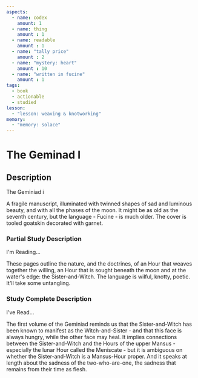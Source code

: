 ```yaml
---
aspects: 
  - name: codex
    amount: 1
  - name: thing
    amount : 1
  - name: readable
    amount : 1
  - name: "tally price"
    amount : 2
  - name: "mystery: heart"
    amount : 10
  - name: "written in fucine"
    amount : 1
tags:
  - book
  - actionable
  - studied
lesson:
  - "lesson: weaving & knotworking"
memory:
  - "memory: solace"
---
```


# The Geminad I

## Description
The Geminiad i

A fragile manuscript, illuminated with twinned shapes of sad and luminous beauty, and with all the phases of the moon. It might be as old as the seventh century, but the language - Fucine - is much older. The cover is tooled goatskin decorated with garnet.
### Partial Study Description
I'm Reading...

These pages outline the nature, and the doctrines, of an Hour that weaves together the willing, an Hour that is sought beneath the moon and at the water's edge: the Sister-and-Witch. The language is wilful, knotty, poetic. It'll take some untangling.
### Study Complete Description
I've Read...

The first volume of the Geminiad reminds us that the Sister-and-Witch has been known to manifest as the Witch-and-Sister - and that this face is always hungry, while the other face may heal. It implies connections between the Sister-and-Witch and the Hours of the upper Mansus - especially the lunar Hour called the Meniscate - but it is ambiguous on whether the Sister-and-Witch is a Mansus-Hour proper. And it speaks at length about the sadness of the two-who-are-one, the sadness that remains from their time as flesh.